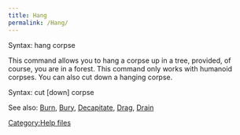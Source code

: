 ```yaml
---
title: Hang
permalink: /Hang/
---
```


Syntax: hang corpse

This command allows you to hang a corpse up in a tree, provided, of
course, you are in a forest. This command only works with humanoid
corpses. You can also cut down a hanging corpse.

Syntax: cut \[down\] corpse

See also: [Burn](Burn "wikilink"), [Bury](Bury "wikilink"),
[Decapitate](Decapitate "wikilink"), [Drag](Drag "wikilink"),
[Drain](Drain "wikilink")

[Category:Help files](Category:Help_files "wikilink")